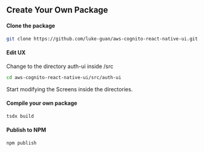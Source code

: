 ## Create Your Own Package

#### Clone the package

```bash
git clone https://github.com/luke-guan/aws-cognito-react-native-ui.git
```

#### Edit UX

Change to the directory auth-ui inside /src

```bash
cd aws-cognito-react-native-ui/src/auth-ui
```

Start modifying the Screens inside the directories.

#### Compile your own package

```bash
tsdx build
```

#### Publish to NPM

```bash
npm publish
```
